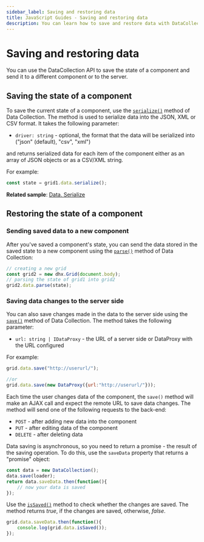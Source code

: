 ```yaml
---
sidebar_label: Saving and restoring data
title: JavaScript Guides - Saving and restoring data 
description: You can learn how to save and restore data with DataCollection in the documentation of the DHTMLX JavaScript UI library. Browse developer guides and API reference, try out code examples and live demos, and download a free 30-day evaluation version of DHTMLX Suite.
---
```


# Saving and restoring data

You can use the DataCollection API to save the state of a component and send it to a different component or to the server. 

## Saving the state of a component

To save the current state of a component, use the [`serialize()`](data_collection/api/datacollection_serialize_method.md) method of Data Collection. The method is used to serialize data into the JSON, XML or CSV format. It takes the following parameter:

- `driver: string` - optional, the format that the data will be serialized into ("json" (default), "csv", "xml")

and returns serialized data for each item of the component either as an array of JSON objects or as a CSV/XML string.

For example:

~~~jsx
const state = grid1.data.serialize();
~~~

**Related sample**: [Data. Serialize](https://snippet.dhtmlx.com/7c35n4uf)

## Restoring the state of a component

### Sending saved data to a new component

After you've saved a component's state, you can send the data stored in the saved state to a new component using the [`parse()`](data_collection/api/datacollection_parse_method.md) method of Data Collection:

~~~jsx
// creating a new grid
const grid2 = new dhx.Grid(document.body);
// parsing the state of grid1 into grid2
grid2.data.parse(state);
~~~

### Saving data changes to the server side

You can also save changes made in the data to the server side using the [`save()`](data_collection/api/datacollection_save_method.md) method of Data Collection. The method takes the following parameter:

- `url: string | IDataProxy` - the URL of a server side or DataProxy with the URL configured

For example:

~~~jsx
grid.data.save("http://userurl/");

//or
grid.data.save(new DataProxy({url:"http://userurl/"}));
~~~

Each time the user changes data of the component, the `save()` method will make an AJAX call and expect the remote URL to save data changes. The method will send one of the following requests to the back-end:

- `POST` - after adding new data into the component
- `PUT` - after editing data of the component
- `DELETE` - after deleting data

Data saving is asynchronous, so you need to return a promise - the result of the saving operation. To do this, use the `saveData` property that returns a "promise" object:

~~~jsx
const data = new DataCollection();
data.save(loader);
return data.saveData.then(function(){
    // now your data is saved
});
~~~

Use the [`isSaved()`](data_collection/api/datacollection_issaved_method.md) method to check whether the changes are saved. The method returns *true*, if the changes are saved, otherwise, *false*.

~~~jsx
grid.data.saveData.then(function(){
    console.log(grid.data.isSaved());
});
~~~


